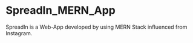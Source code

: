 # SpreadIn_MERN_App
SpreadIn is a Web-App developed by using MERN Stack influenced from Instagram.

<!-- Comments-->
